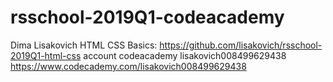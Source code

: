 # rsschool-2019Q1-codeacademy
Dima Lisakovich
HTML CSS Basics: https://github.com/lisakovich/rsschool-2019Q1-html-css
account codeacademy lisakovich008499629438
https://www.codecademy.com/lisakovich008499629438
